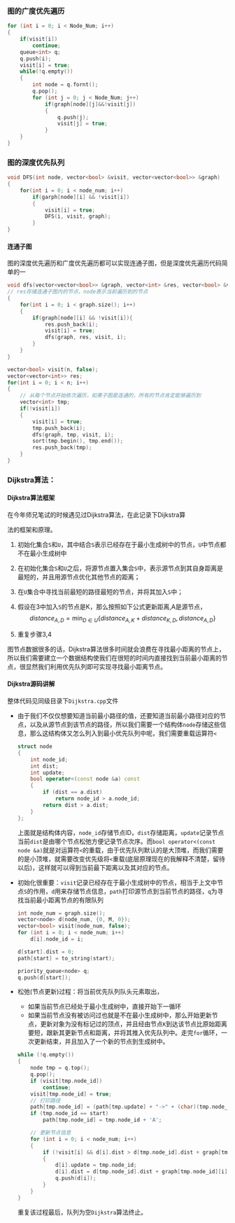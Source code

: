### 图的广度优先遍历

```c++
for (int i = 0; i < Node_Num; i++)
{
    if(visit[i])
        continue;
    queue<int> q;
    q.push(i);
    visit[i] = true;
    while(!q.empty())
    {
        int node = q.fornt();
        q.pop();
        for (int j = 0; j < Node_Num; j++)
            if(graph[node][j]&&!visit[j])
            {
                q.push(j);
                visit[j] = true;
            }    
    }
}
```

### 图的深度优先队列

```C++
void DFS(int node, vector<bool> &visit, vector<vector<bool>> &graph)
{
    for(int i = 0; i < node_num; i++)
        if(garph[node][i] && !visit[i])
        {
            visit[i] = true;
            DFS(i, visit, graph);
        }
}
```

#### 连通子图

图的深度优先遍历和广度优先遍历都可以实现连通子图，但是深度优先遍历代码简单的一

```C++
void dfs(vector<vector<bool>> &graph, vector<int> &res, vector<bool> &visit, int node)
// res存储连通子图内的节点，node表示当前遍历到的节点
{
    for(int i = 0; i < graph.size(); i++)
    {
        if(graph[node][i] && !visit[i]){ 
            res.push_back(i);
            visit[i] = true;
            dfs(graph, res, visit, i);
        }
    }
}

vector<bool> visit(n, false);
vector<vector<int>> res;
for(int i = 0; i < n; i++)
{
    // 从每个节点开始依次遍历，如果子图是连通的，所有的节点肯定能够遍历到
    vector<int> tmp;
    if(!visit[i])
    { 
        visit[i] = true;
        tmp.push_back(i);
        dfs(graph, tmp, visit, i);
        sort(tmp.begin(), tmp.end());
        res.push_back(tmp);
    }
}
```



### Dijkstra算法：

#### Dijkstra算法框架

在今年师兄笔试的时候遇见过Dijkstra算法，在此记录下Dijkstra算

法的框架和原理。

1. 初始化集合`S`和`U`，其中结合`S`表示已经存在于最小生成树中的节点，`U`中节点都不在最小生成树中

2. 在初始化集合`S`和`U`之后，将源节点置入集合`S`中，表示源节点到其自身距离是最短的，并且用源节点优化其他节点的距离；

3. 在`U`集合中寻找当前最短的路径最短的节点，并将其加入`S`中；

4. 假设在3中加入`S`的节点是K，那么按照如下公式更新距离,A是源节点，
   $$
   distance_{A,D}=\min_{D\in U}\{distance_{A,K}+distance_{K,D}, distance_{A,D}\}
   $$

5. 重复步骤3,4

图节点数据很多的话，Dijkstra算法很多时间就会浪费在寻找最小距离的节点上，所以我们需要建立一个数据结构使我们在很短的时间内直接找到当前最小距离的节点，很显然我们利用优先队列即可实现寻找最小距离节点。

#### Dijkstra源码讲解

整体代码见同级目录下`Dijkstra.cpp`文件

- 由于我们不仅仅想要知道当前最小路径的值，还要知道当前最小路径对应的节点，以及从源节点到该节点的路径，所以我们需要一个结构体`node`存储这些信息，那么这结构体又怎么列入到最小优先队列中呢，我们需要重载运算符`<`

  ```C++
  struct node
  {
      int node_id;
      int dist;
      int update;
      bool operator<(const node &a) const
      {
          if (dist == a.dist)
              return node_id > a.node_id;
          return dist > a.dist;
      }
  };
  ```

  上面就是结构体内容，`node_id`存储节点ID，`dist`存储距离，`update`记录节点当前`dist`是由哪个节点松弛方便记录节点次序。而`bool operator<(const node &a)`就是对运算符`<`的重载，由于优先队列默认的是大顶堆，而我们需要的是小顶堆，就需要改变优先级将`<`重载(底层原理现在的我解释不清楚，留待以后)，这样就可以得到当前最下距离以及其对应的节点。

- 初始化很重要：`visit`记录已经存在于最小生成树中的节点，相当于上文中节点`S`的作用，`d`用来存储节点信息，`path`打印源节点到当前节点的路径，`q`为寻找当前最小距离节点的有限队列

  ```C++
  int node_num = graph.size();
  vector<node> d(node_num, {0, M, 0});
  vector<bool> visit(node_num, false);
  for (int i = 0; i < node_num; i++)
      d[i].node_id = i;
  
  d[start].dist = 0;
  path[start] = to_string(start);
  
  priority_queue<node> q;
  q.push(d[start]);
  ```

- 松弛(节点更新)过程：将当前优先队列队头元素取出，

  - 如果当前节点已经处于最小生成树中，直接开始下一循环
  - 如果当前节点没有被访问过也就是不在最小生成树中，那么开始更新节点，更新对象为没有标记过的顶点，并且经由节点`K`到达该节点比原始距离要短，跟新其更新节点和距离，并将其推入优先队列中。走完`for`循环，一次更新结束，并且加入了一个新的节点到生成树中。

  ```c++
  while (!q.empty())
  {
      node tmp = q.top();
      q.pop();
      if (visit[tmp.node_id])
          continue;
      visit[tmp.node_id] = true;
      // 打印路径
      path[tmp.node_id] = (path[tmp.update] + "->" + (char)(tmp.node_id + 'A'));
      if (tmp.node_id == start)
          path[tmp.node_id] = tmp.node_id + 'A';
  
      // 更新节点信息
      for (int i = 0; i < node_num; i++)
      {
          if (!visit[i] && d[i].dist > d[tmp.node_id].dist + graph[tmp.node_id][i])
          {
              d[i].update = tmp.node_id;
              d[i].dist = d[tmp.node_id].dist + graph[tmp.node_id][i];
              q.push(d[i]);
          }
      }
  }
  ```

  重复该过程最后，队列为空`Dijkstra`算法终止。



